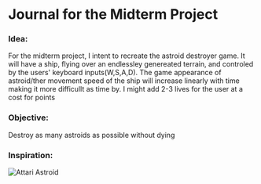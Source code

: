 # Journal for the Midterm Project

### Idea: 
For the midterm project, I intent to recreate the astroid destroyer game. It will have a ship, flying over an endlessley genereated terrain, and controled by the users' keyboard inputs(W,S,A,D). The game appearance of astroid/ther movement speed of the ship will increase linearly with time making it more difficullt as time by. I might add 2-3 lives for the user at a cost for points

### Objective:
Destroy as many astroids as possible without dying

### Inspiration:

![Attari Astroid](asteroid,jpeg)
